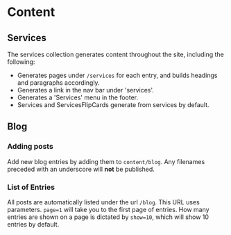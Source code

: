 # Content 

## Services

The services collection generates content throughout the site, including the following:
- Generates pages under `/services` for each entry, and builds headings and paragraphs accordingly.
- Generates a link in the nav bar under 'services'.
- Generates a 'Services' menu in the footer.
- Services and ServicesFlipCards generate from services by default.

## Blog
### Adding posts
Add new blog entries by adding them to `content/blog`. Any filenames preceded with an underscore will **not** be published. 

### List of Entries
All posts are automatically listed under the url `/blog`. This URL uses parameters. `page=1` will take you to the first page of entries. How many entries are shown on a page is dictated by `show=10`, which will show 10 entries by default.